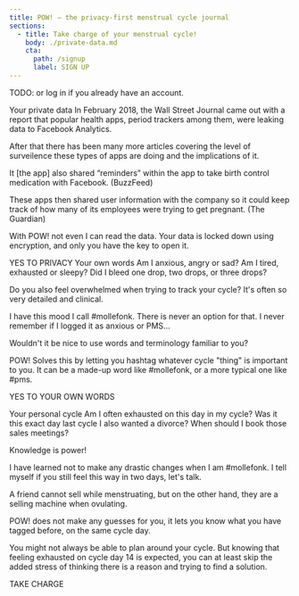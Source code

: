 ```yaml
---
title: POW! — the privacy-first menstrual cycle journal
sections:
  - title: Take charge of your menstrual cycle!
    body: ./private-data.md
    cta:
      path: /signup
      label: SIGN UP
---
```




TODO:
or log in if you already have an account.

Your private data
In February 2018, the Wall Street Journal came out with a report that popular health apps, period trackers among them, were leaking data to Facebook Analytics.

After that there has been many more articles covering the level of surveilence these types of apps are doing and the implications of it.

It [the app] also shared “reminders” within the app to take birth control medication with Facebook. (BuzzFeed)

These apps then shared user information with the company so it could keep track of how many of its employees were trying to get pregnant. (The Guardian)

With POW! not even I can read the data. Your data is locked down using encryption, and only you have the key to open it.

YES TO PRIVACY
Your own words
Am I anxious, angry or sad? Am I tired, exhausted or sleepy? Did I bleed one drop, two drops, or three drops?

Do you also feel overwhelmed when trying to track your cycle? It's often so very detailed and clinical.

I have this mood I call #mollefonk. There is never an option for that. I never remember if I logged it as anxious or PMS...

Wouldn't it be nice to use words and terminology familiar to you?

POW! Solves this by letting you hashtag whatever cycle "thing" is important to you. It can be a made-up word like #mollefonk, or a more typical one like #pms.

YES TO YOUR OWN WORDS

Your personal cycle
Am I often exhausted on this day in my cycle? Was it this exact day last cycle I also wanted a divorce? When should I book those sales meetings?

Knowledge is power!

I have learned not to make any drastic changes when I am #mollefonk. I tell myself if you still feel this way in two days, let's talk.

A friend cannot sell while menstruating, but on the other hand, they are a selling machine when ovulating.

POW! does not make any guesses for you, it lets you know what you have tagged before, on the same cycle day.

You might not always be able to plan around your cycle. But knowing that feeling exhausted on cycle day 14 is expected, you can at least skip the added stress of thinking there is a reason and trying to find a solution.

TAKE CHARGE
